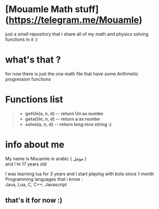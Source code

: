 # [Mouamle Math stuff] (https://telegram.me/Mouamle) 
just a small repository that i share all of my math and physics solving functions in it :)

# what's that ? 
for now there is just the one math file that have some Arithmetic progression functions

# Functions list
>* **getUn(a, n, d) -- return Un as numbe**
>* **geta(Un, n, d) -- return a as numbe**
>* **solve(a, n, d) -- return long nice string :)**

# info about me
My name is Mouamle in arabic { مؤمل }   
and i'm 17 years old

I was learning lua for 3 years and i start playing with bots since 1 month  
Programming languages that i know :  
Java, Lua, C, C++, Javascript  

## that's it for now :)
